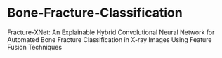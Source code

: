 # Bone-Fracture-Classification
Fracture-XNet: An Explainable Hybrid Convolutional Neural Network for Automated Bone Fracture Classification in X-ray Images Using Feature Fusion Techniques
